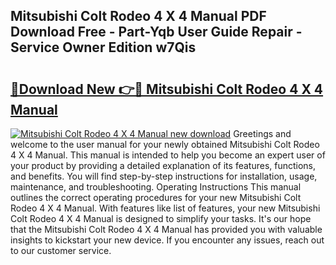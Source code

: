 ## Mitsubishi Colt Rodeo 4 X 4 Manual PDF Download Free - Part-Yqb User Guide Repair - Service Owner Edition w7Qis

# <h2><a href="http://bc60490.oget.top/?id=Mitsubishi+Colt+Rodeo+4+X+4+Manual">🔗Download New 👉🔴 Mitsubishi Colt Rodeo 4 X 4 Manual</a></h2>

[![Mitsubishi Colt Rodeo 4 X 4 Manual new download](https://i.imgur.com/5g1atiW.png)](http://bc60490.oget.top/?id=Mitsubishi+Colt+Rodeo+4+X+4+Manual)
Greetings and welcome to the user manual for your newly obtained Mitsubishi Colt Rodeo 4 X 4 Manual. This manual is intended to help you become an expert user of your product by providing a detailed explanation of its features, functions, and benefits. You will find step-by-step instructions for installation, usage, maintenance, and troubleshooting. Operating Instructions This manual outlines the correct operating procedures for your new Mitsubishi Colt Rodeo 4 X 4 Manual. With features like list of features, your new Mitsubishi Colt Rodeo 4 X 4 Manual is designed to simplify your tasks. It's our hope that the Mitsubishi Colt Rodeo 4 X 4 Manual has provided you with valuable insights to kickstart your new device. If you encounter any issues, reach out to our customer service.
